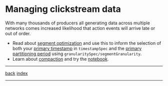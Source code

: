 # Managing clickstream data

With many thousands of producers all generating data across multiple networks comes increased likelihood that action events will arrive late or out of order.

* Read about [segment optimization](https://druid.apache.org/docs/latest/operations/segment-optimization) and use this to inform the selection of both your [primary timestamp](https://druid.apache.org/docs/latest/ingestion/ingestion-spec#timestampspec) in `timestampSpec` and the [primary partitioning period](https://druid.apache.org/docs/latest/ingestion/ingestion-spec#timestampspec) using `granularitySpec/segmentGranularity`.
* Learn about [compaction](https://druid.apache.org/docs/latest/data-management/compaction) and try the [notebook](../../05-operations/04-compaction-partitioning.ipynb).

---

[back](04-query.md) [index](README.md)

---